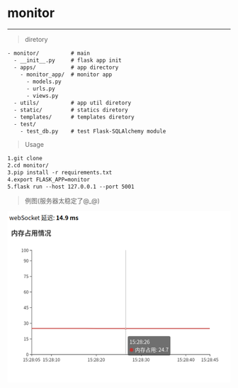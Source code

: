 # monitor
---
> diretory

```
- monitor/          # main
  - __init__.py     # flask app init
  - apps/           # app directory
    - monitor_app/  # monitor app
      - models.py
      - urls.py
      - views.py
  - utils/          # app util diretory
  - static/         # statics diretory
  - templates/      # templates diretory
  - test/
    - test_db.py    # test Flask-SQLAlchemy module
```

>Usage

```
1.git clone
2.cd monitor/
3.pip install -r requirements.txt
4.export FLASK_APP=monitor
5.flask run --host 127.0.0.1 --port 5001
```


> 例图(服务器太稳定了@_@)

![memory](/monitor/statics/memory.png)

